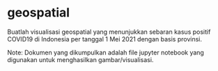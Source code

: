 # geospatial
Buatlah visualisasi geospatial yang menunjukkan sebaran kasus positif COVID19 di Indonesia per tanggal 1 Mei 2021 dengan basis provinsi.

Note: Dokumen yang dikumpulkan adalah file jupyter notebook yang digunakan untuk menghasilkan gambar/visualisasi.

